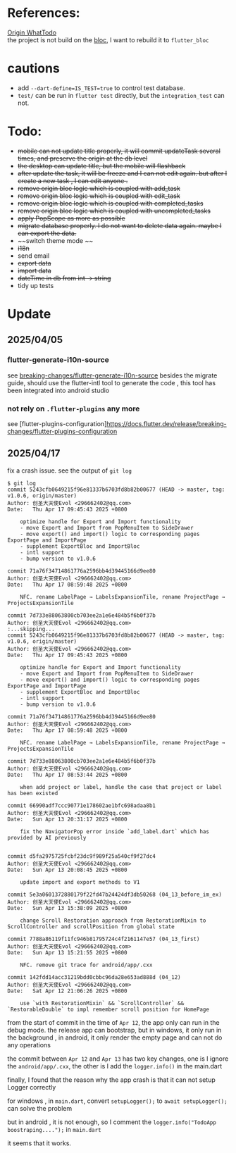 # References:

[Origin WhatTodo](https://github.com/burhanrashid52/WhatTodo) <br/>
the project is not build on the [bloc](https://bloclibrary.dev/), I want to rebuild it
to `flutter_bloc`

# cautions

- add `--dart-define=IS_TEST=true` to control test database.
- `test/` can be run in `flutter test` directly, but the `integration_test` can not.

# Todo:

- ~~mobile can not update title properly, it will commit updateTask several times, and preserve the
  origin at the db level~~
- ~~the desktop can update title, but the mobile will flashback~~
- ~~after update the task, it will be freeze and I can not edit again. but after I create a new
  task , I can edit anyone .~~
- ~~remove origin bloc logic which is coupled with add_task~~
- ~~remove origin bloc logic which is coupled with edit_task~~
- ~~remove origin bloc logic which is coupled with completed_tasks~~
- ~~remove origin bloc logic which is coupled with uncompleted_tasks~~
- ~~apply PopScope as more as possible~~
- ~~migrate database properly. I do not want to delete data again. maybe I can export the data.~~
- ~~switch theme mode ~~
- ~~i18n~~
- send email
- ~~export data~~
- ~~import data~~
- ~~dateTime in db from int -> string~~
- tidy up tests 

# Update
## 2025/04/05
### flutter-generate-i10n-source
see [breaking-changes/flutter-generate-i10n-source](https://docs.flutter.dev/release/breaking-changes/flutter-generate-i10n-source)
besides the migrate guide, should use the flutter-intl tool to generate the code , this tool has been integrated into android studio 

### not rely on `.flutter-plugins` any more
see [flutter-plugins-configuration]https://docs.flutter.dev/release/breaking-changes/flutter-plugins-configuration

## 2025/04/17
fix a crash issue.
see the output of `git log`
```shell
$ git log 
commit 5243cfb0649215f96e81337b6703fd8b82b00677 (HEAD -> master, tag: v1.0.6, origin/master)
Author: 创圣大天使Evol <296662402@qq.com>
Date:   Thu Apr 17 09:45:43 2025 +0800

    optimize handle for Export and Import functionality
    - move Export and Import from PopMenuItem to SideDrawer
    - move export() and import() logic to corresponding pages ExportPage and ImportPage
    - supplement ExportBloc and ImportBloc
    - intl support
    - bump version to v1.0.6

commit 71a76f34714861776a2596bb4d39445166d9ee80
Author: 创圣大天使Evol <296662402@qq.com>
Date:   Thu Apr 17 08:59:48 2025 +0800

    NFC. rename LabelPage → LabelsExpansionTile, rename ProjectPage → ProjectsExpansionTile

commit 7d733e88063800cb703ee2a1e6e484b5f6b0f37b
Author: 创圣大天使Evol <296662402@qq.com>
:...skipping...
commit 5243cfb0649215f96e81337b6703fd8b82b00677 (HEAD -> master, tag: v1.0.6, origin/master)
Author: 创圣大天使Evol <296662402@qq.com>
Date:   Thu Apr 17 09:45:43 2025 +0800

    optimize handle for Export and Import functionality
    - move Export and Import from PopMenuItem to SideDrawer
    - move export() and import() logic to corresponding pages ExportPage and ImportPage
    - supplement ExportBloc and ImportBloc
    - intl support
    - bump version to v1.0.6

commit 71a76f34714861776a2596bb4d39445166d9ee80
Author: 创圣大天使Evol <296662402@qq.com>
Date:   Thu Apr 17 08:59:48 2025 +0800

    NFC. rename LabelPage → LabelsExpansionTile, rename ProjectPage → ProjectsExpansionTile

commit 7d733e88063800cb703ee2a1e6e484b5f6b0f37b
Author: 创圣大天使Evol <296662402@qq.com>
Date:   Thu Apr 17 08:53:44 2025 +0800

    when add project or label, handle the case that project or label has been existed

commit 66990adf7ccc90771e178602ae1bfc698adaa8b1
Author: 创圣大天使Evol <296662402@qq.com>
Date:   Sun Apr 13 20:31:17 2025 +0800

    fix the NavigatorPop error inside `add_label.dart` which has provided by AI previously


commit d5fa2975725fcbf23dc9f989f25a540cf9f27dc4
Author: 创圣大天使Evol <296662402@qq.com>
Date:   Sun Apr 13 20:08:45 2025 +0800

    update import and export methods to V1

commit 5e3a0601372880179f22fd47b24424df3db50268 (04_13_before_im_ex)
Author: 创圣大天使Evol <296662402@qq.com>
Date:   Sun Apr 13 15:38:09 2025 +0800

    change Scroll Restoration approach from RestorationMixin to ScrollController and scrollPosition from global state

commit 7788a86119f11fc946b81795724c4f2161147e57 (04_13_first)
Author: 创圣大天使Evol <296662402@qq.com>
Date:   Sun Apr 13 15:21:55 2025 +0800

    NFC. remove git trace for android/app/.cxx

commit 142fdd14acc31219bdd0cbbc96da28e653ad888d (04_12)
Author: 创圣大天使Evol <296662402@qq.com>
Date:   Sat Apr 12 21:06:26 2025 +0800

    use `with RestorationMixin` && `ScrollController` && `RestorableDouble` to impl remember scroll position for HomePage
```

from the start of commit in the time of `Apr 12`, the app only can run in the debug mode. the release app can bootstrap, but in windows, it only run in the background , in android, it only render the empty page and can not do any operations

the commit between `Apr 12` and `Apr 13` has two key changes, one is I ignore the `android/app/.cxx`, the other is I add the `logger.info()` in the main.dart

finally, I found that the reason why the app crash is that it can not setup Logger correctly 

for windows , in `main.dart`, convert `setupLogger();`  to `await setupLogger();` can solve the problem 

but in android , it is not enough, so I comment the `logger.info("TodoApp boostraping....");` in `main.dart`

it seems that it works.